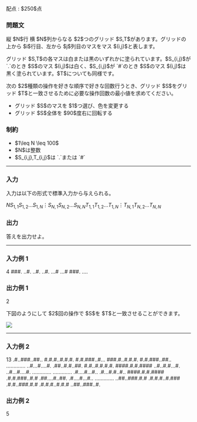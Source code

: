 
<div>

<span>

<span>

<p>
配点 : $250$点
</p>

<div>

<section>

### **問題文**

<p>
縦 $N$行 横 $N$列からなる $2$つのグリッド $S,T$があります。グリッドの上から $i$行目、左から $j$列目のマスをマス $(i,j)$と表します。
</p>

<p>
グリッド $S,T$の各マスは白または黒のいずれかに塗られています。$S_{i,j}$が `.`のとき $S$のマス $(i,j)$は白く、$S_{i,j}$が `#`のとき $S$のマス $(i,j)$は黒く塗られています。$T$についても同様です。
</p>

<p>
次の $2$種類の操作を好きな順序で好きな回数行うとき、グリッド $S$をグリッド $T$と一致させるために必要な操作回数の最小値を求めてください。
</p>

<ul>

<li>
グリッド $S$のマスを $1$つ選び、色を変更する
</li>

<li>
グリッド $S$全体を $90$度右に回転する
</li>

</ul>

</section>

</div>

<div>

<section>

### **制約**

<ul>

<li>
$1\leq N \leq 100$
</li>

<li>
$N$は整数
</li>

<li>
$S_{i,j},T_{i,j}$は `.`または `#`
</li>

</ul>

</section>

</div>

---

<div>

<div>

<section>

### **入力**

<p>
入力は以下の形式で標準入力から与えられる。
</p>

<div>

$N$$S_{1,1}S_{1,2}\dots S_{1,N}$$\vdots$$S_{N,1}S_{N,2}\dots S_{N,N}$$T_{1,1}T_{1,2}\dots T_{1,N}$$\vdots$$T_{N,1}T_{N,2}\dots T_{N,N}$
</div>

</section>

</div>

<div>

<section>

### **出力**

<p>
答えを出力せよ。
</p>

</section>

</div>

</div>

---

<div>

<section>

### **入力例 1**

<div>

4
###.
..#.
..#.
..#.
...#
...#
###.
....

</div>

</section>

</div>

<div>

<section>

### **出力例 1**

<div>

2

</div>

<p>
下図のようにして $2$回の操作で $S$を $T$と一致させることができます。
</p>

<p>

<img src="https://img.atcoder.jp/abc404/ba23906703e10d3d450486afe6eb488f.png">

</img>

</p>

</section>

</div>

---

<div>

<section>

### **入力例 2**

<div>

13
.#..###..##..
#.#.#..#.#.#.
#.#.###..#...
###.#..#.#.#.
#.#.###..##..
.............
..#...#....#.
.##..#.#..##.
#.#..#.#.#.#.
####.#.#.####
..#..#.#...#.
..#...#....#.
.............
.............
.#....#...#..
.#...#.#..#..
####.#.#.####
.#.#.###..#.#
.##....#..##.
.#....#...#..
.............
..##..###.#.#
.#.#.#..#.###
.#.#..###.#.#
.#.#.#..#.#.#
..##..###..#.

</div>

</section>

</div>

<div>

<section>

### **出力例 2**

<div>

5

</div>

</section>

</div>

</span>

</span>

</div>
